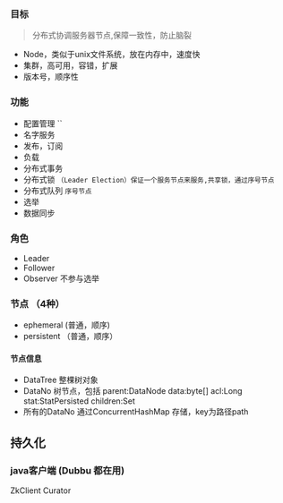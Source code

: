 ### 目标
> 分布式协调服务器节点,保障一致性，防止脑裂
* Node，类似于unix文件系统，放在内存中，速度快
* 集群，高可用，容错，扩展
* 版本号，顺序性


### 功能
* 配置管理   ``
* 名字服务
* 发布，订阅
* 负载
* 分布式事务
* 分布式锁 `（Leader Election）保证一个服务节点来服务,共享锁，通过序号节点`
* 分布式队列 `序号节点`
* 选举
* 数据同步

### 角色
* Leader
* Follower
* Observer 不参与选举

### 节点 （4种）
* ephemeral (普通，顺序)
* persistent （普通，顺序）

#### 节点信息
* DataTree 整棵树对象
* DataNo 树节点，包括 parent:DataNode data:byte[] acl:Long stat:StatPersisted children:Set<String>
* 所有的DataNo 通过ConcurrentHashMap 存储，key为路径path

## 持久化


### java客户端 (Dubbu 都在用)
ZkClient
Curator